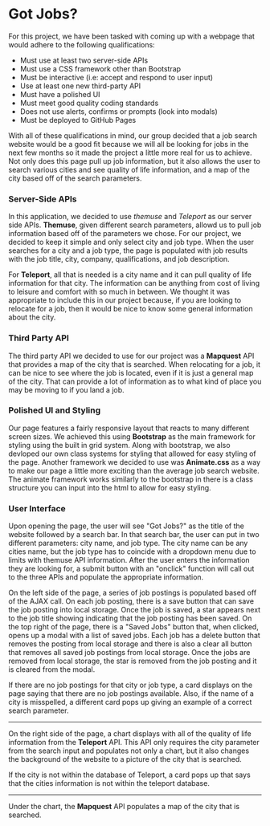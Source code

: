 # Got Jobs?

For this project, we have been tasked with coming up with a webpage that would adhere to the following qualifications:

- Must use at least two server-side APIs
- Must use a CSS framework other than Bootstrap
- Must be interactive (i.e: accept and respond to user input)
- Use at least one new third-party API
- Must have a polished UI
- Must meet good quality coding standards
- Does not use alerts, confirms or prompts (look into modals)
- Must be deployed to GitHub Pages

With all of these qualifications in mind, our group decided that a job search website would be a good fit because we will all be looking for jobs in the next few months so it made the project a little more real for us to achieve. Not only does this page pull up job information, but it also allows the user to search various cities and see quality of life information, and a map of the city based off of the search parameters. 

### Server-Side APIs

In this application, we decided to use *themuse* and *Teleport* as our server side APIs. **Themuse**, given different search parameters, allowd us to pull job information based off of the parameters we chose. For our project, we decided to keep it simple and only select city and job type. When the user searches for a city and a job type, the page is populated with job results with the job title, city, company, qualifications, and job description. 

For **Teleport**, all that is needed is a city name and it can pull quality of life information for that city. The information can be anything from cost of living to leisure and comfort with so much in between. We thought it was appropriate to include this in our project because, if you are looking to relocate for a job, then it would be nice to know some general information about the city. 

### Third Party API

The third party API we decided to use for our project was a **Mapquest** API that provides a map of the city that is searched. When relocating for a job, it can be nice to see where the job is located, even if it is just a general map of the city. That can provide a lot of information as to what kind of place you may be moving to if you land a job. 

### Polished UI and Styling

Our page features a fairly responsive layout that reacts to many different screen sizes. We achieved this using **Bootstrap** as the main framework for styling using the built in grid system. Along with bootstrap, we also devloped our own class systems for styling that allowed for easy styling of the page. Another framework we decided to use was **Animate.css** as a way to make our page a little more exciting than the average job search website. The animate framework works similarly to the bootstrap in there is a class structure you can input into the html to allow for easy styling. 

### User Interface

Upon opening the page, the user will see "Got Jobs?" as the title of the website followed by a search bar. In that search bar, the user can put in two different parameters: city name, and job type. The city name can be any cities name, but the job type has to coincide with a dropdown menu due to limits with themuse API information. After the user enters the information they are looking for, a submit button with an "onclick" function will call out to the three APIs and populate the appropriate information. 

On the left side of the page, a series of job postings is populated based off of the AJAX call. On each job posting, there is a save button that can save the job posting into local storage. Once the job is saved, a star appears next to the job title showing indicating that the job posting has been saved. On the top right of the page, there is a "Saved Jobs" button that, when clicked, opens up a modal with a list of saved jobs. Each job has a delete button that removes the posting from local storage and there is also a clear all button that removes all saved job postings from local storage. Once the jobs are removed from local storage, the star is removed from the job posting and it is cleared from the modal. 

If there are no job postings for that city or job type, a card displays on the page saying that there are no job postings available. Also, if the name of a city is misspelled, a different card pops up giving an example of a correct search parameter.

-----------------------------------------------------------------------------------------------------------------------------------

On the right side of the page, a chart displays with all of the quality of life information from the **Teleport** API. This API only requires the city parameter from the search input and populates not only a chart, but it also changes the background of the website to a picture of the city that is searched. 

If the city is not within the database of Teleport, a card pops up that says that the cities information is not within the teleport database. 

-----------------------------------------------------------------------------------------------------------------------------------

Under the chart, the **Mapquest** API populates a map of the city that is searched. 